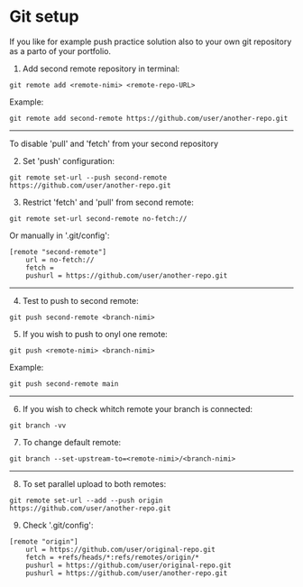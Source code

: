 # Git setup

If you like for example push practice solution also to your own git repository as a parto of your portfolio.

1. Add second remote repository in terminal:

```
git remote add <remote-nimi> <remote-repo-URL>
```

Example: 

```
git remote add second-remote https://github.com/user/another-repo.git
```
---

To disable 'pull' and 'fetch' from your second repository

2. Set 'push' configuration:

```
git remote set-url --push second-remote https://github.com/user/another-repo.git
```

3. Restrict 'fetch' and 'pull' from second remote:

```
git remote set-url second-remote no-fetch://
``` 

Or manually in '.git/config':

```
[remote "second-remote"]
    url = no-fetch://
    fetch =
    pushurl = https://github.com/user/another-repo.git
```

---

4. Test to push to second remote:

```
git push second-remote <branch-nimi>
```

5. If you wish to push to onyl one remote:

```
git push <remote-nimi> <branch-nimi>
```

Example:

```
git push second-remote main
```

---

6. If you wish to check whitch remote your branch is connected:

```
git branch -vv
```

7. To change default remote:

```
git branch --set-upstream-to=<remote-nimi>/<branch-nimi>
```

----

8. To set parallel upload to both remotes:

```
git remote set-url --add --push origin https://github.com/user/another-repo.git
```

9. Check '.git/config':

```
[remote "origin"]
    url = https://github.com/user/original-repo.git
    fetch = +refs/heads/*:refs/remotes/origin/*
    pushurl = https://github.com/user/original-repo.git
    pushurl = https://github.com/user/another-repo.git
```
